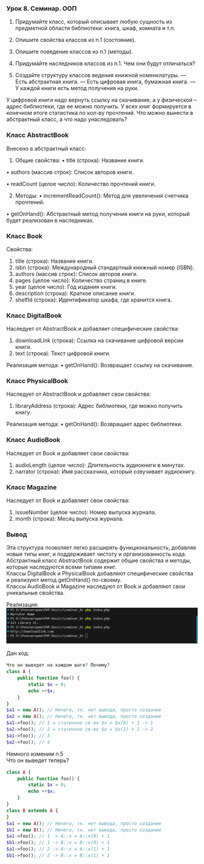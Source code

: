 ### Урок 8. Семинар. ООП
1. Придумайте класс, который описывает любую сущность из предметной области библиотеки: книга, шкаф, комната и т.п.

2. Опишите свойства классов из п.1 (состояние).

3. Опишите поведение классов из п.1 (методы).

4. Придумайте наследников классов из п.1. Чем они будут отличаться?

5. Создайте структуру классов ведения книжной номенклатуры.
— Есть абстрактная книга.
— Есть цифровая книга, бумажная книга.
— У каждой книги есть метод получения на руки.

У цифровой книги надо вернуть ссылку на скачивание, а у физической – адрес библиотеки, где ее можно получить. У всех книг формируется в конечном итоге статистика по кол-ву прочтений.
Что можно вынести в абстрактный класс, а что надо унаследовать?

### Класс AbstractBook
Внесено в абстрактный класс:

1. Общие свойства:
•  title (строка): Название книги.

•  authors (массив строк): Список авторов книги.

•  readCount (целое число): Количество прочтений книги.

2. Методы:
•  incrementReadCount(): Метод для увеличения счетчика прочтений.

•  getOnHand(): Абстрактный метод получения книги на руки, который будет реализован в наследниках.

### Класс Book
Свойства:

1. title (строка): Название книги.
2. isbn (строка): Международный стандартный книжный номер (ISBN).
3. authors (массив строк): Список авторов книги.
4. pages (целое число): Количество страниц в книге.
5. year (целое число): Год издания книги.
6. description (строка): Краткое описание книги.
7. shelfId (строка): Идентификатор шкафа, где хранится книга.

### Класс DigitalBook
Наследует от AbstractBook и добавляет специфические свойства:

1. downloadLink (строка): Ссылка на скачивание цифровой версии книги.
2. text (строка): Текст цифровой книги.

Реализация метода:
•  getOnHand(): Возвращает ссылку на скачивание.

### Класс PhysicalBook
Наследует от AbstractBook и добавляет свои свойства:

1. libraryAddress (строка): Адрес библиотеки, где можно получить книгу.

Реализация метода:
•  getOnHand(): Возвращает адрес библиотеки.

### Класс AudioBook
Наследует от Book и добавляет свои свойства:

1. audioLength (целое число): Длительность аудиокниги в минутах.
2. narrator (строка): Имя рассказчика, который озвучивает аудиокнигу.

### Класс Magazine
Наследует от Book и добавляет свои свойства:

1. issueNumber (целое число): Номер выпуска журнала.
2. month (строка): Месяц выпуска журнала.

### Вывод

Эта структура позволяет легко расширять функциональность, добавляя новые типы книг, и поддерживает чистоту и организованность кода. <br>
Абстрактный класс AbstractBook содержит общие свойства и методы, которые наследуются всеми типами книг. <br>Классы DigitalBook и PhysicalBook добавляют специфические свойства и реализуют метод getOnHand() по-своему.<br> Классы AudioBook и Magazine наследуют от Book и добавляют свои уникальные свойства.

Реализация:
![Вывод в консоль](Результаты%20выполнения.png)

Дан код:
```php
Что он выведет на каждом шаге? Почему?
class A {
    public function foo() {
        static $x = 0;
        echo ++$x;
    }
}
$a1 = new A(); // Ничего, тк. нет вывода, просто создание
$a2 = new A(); // Ничего, тк. нет вывода, просто создание
$a1->foo(); // 1 = статичное св-во $x = $x(0) + 1 -> 1
$a2->foo(); // 2 = статичное св-во $x = $x(1) + 1 -> 2
$a1->foo(); // 3
$a2->foo(); // 4
```

Немного изменим п.5 <br>
Что он выведет теперь?
```php
class A {
    public function foo() {
        static $x = 0;
        echo ++$x;
    }
}
class B extends A {
}
$a1 = new A(); // Ничего, тк. нет вывода, просто создание
$b1 = new B(); // Ничего, тк. нет вывода, просто создание
$a1->foo(); // 1 -> A::x = A::x(0) + 1
$b1->foo(); // 1 -> B::x = B::x(0) + 1
$a1->foo(); // 2 -> A::x = A::x(1) + 1
$b1->foo(); // 2 -> B::x = B::x(1) + 1

